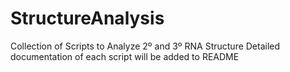 # StructureAnalysis
Collection of Scripts to Analyze 2º and 3º RNA Structure
Detailed documentation of each script will be added to README
